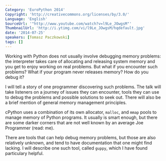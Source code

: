 ```yaml
---
Category: 'EuroPython 2014'
Copyright: 'http://creativecommons.org/licenses/by/3.0/'
Language: 'English'
SourceUrl: '"http://www.youtube.com/watch?v=l9Le_JOwgsM"'
ThumbnailUrl: 'http://i.ytimg.com/vi/l9Le_JOwgsM/hqdefault.jpg'
date: '2014-07-25'
speakers: [Tomasz Paczkowski]
tags: []
---
```

Working with Python does not usually involve debugging memory problems: the interpreter takes care of allocating and releasing system memory and you get to enjoy working on real problems. But what if you encounter such problems? What if your program never releases memory? How do you debug it?

I will tell a story of one programmer discovering such problems. The talk will take listeners on a journey of issues they can encounter, tools they can use to debug the problems and possible solutions to seek out. There will also be a brief mention of general memory management principles.

cPython uses a combination of its own allocator, `malloc`, and `mmap` pools to manage memory of Python programs. It usually is smart enough, but there are some darker corners that are not well known by an average Joe Programmer (read: me). 

There are tools that can help debug memory problems, but those are also relatively unknown, and tend to have documentation that one might find lacking. I will describe one such tool, called `guppy`, which I have found particulary helpful.